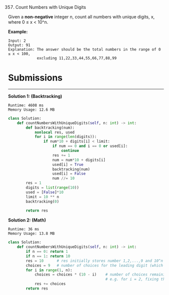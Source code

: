 357. Count Numbers with Unique Digits

Given a **non-negative** integer n, count all numbers with unique digits, x, where 0 ≤ x < 10^n.

**Example:**
```
Input: 2
Output: 91 
Explanation: The answer should be the total numbers in the range of 0 ≤ x < 100, 
             excluding 11,22,33,44,55,66,77,88,99
```

# Submissions
---
**Solution 1: (Backtracking)**
```
Runtime: 4608 ms
Memory Usage: 12.6 MB
```
```python
class Solution:
    def countNumbersWithUniqueDigits(self, n: int) -> int:
        def backtracking(num):
            nonlocal res, used
            for i in range(len(digits)):
                if num*10 + digits[i] < limit:
                    if num == 0 and i == 0 or used[i]:
                        continue 
                    res += 1
                    num = num*10 + digits[i]
                    used[i] = True
                    backtracking(num)
                    used[i] = False
                    num //= 10  
        res = 1
        digits = list(range(10))
        used = [False]*10
        limit = 10 ** n
        backtracking(0)
        
        return res
```

**Solution 2: (Math)**
```
Runtime: 36 ms
Memory Usage: 13.8 MB
```
```python
class Solution:
    def countNumbersWithUniqueDigits(self, n: int) -> int:
        if n == 0: return 1
        if n == 1: return 10
        res = 10      # res initially stores number 1,2,...,9 and 10^n
        choices = 9   # number of choices for the leading digit (which is 1,2,...,9)
        for i in range(1, n):
            choices = choices * (10 - i)    # number of choices remaining for the ith digit after fixing the digits preceding it and the last digit
                                            # e.g. for i = 2, fixing the first and last digit leaves 8 choices for the second digit
            res += choices
        return res
```